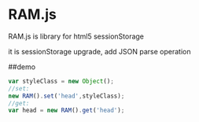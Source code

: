 # RAM.js
RAM.js is library for html5 sessionStorage

it is sessionStorage upgrade, add JSON parse operation

##demo
``` javascript
var styleClass = new Object();
//set:
new RAM().set('head',styleClass);
//get:
var head = new RAM().get('head'); 
```